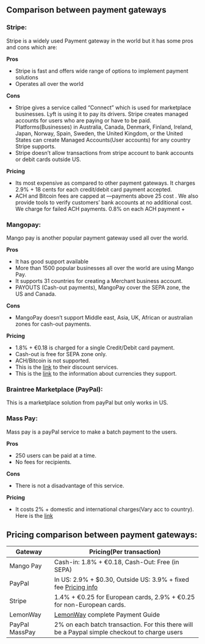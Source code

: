## Comparison between payment gateways

### Stripe:
Stripe is a widely used Payment gateway in the world but it has some pros and cons which are:

**Pros**
* Stripe is fast and offers wide range of options to implement payment solutions 
* Operates all over the world

**Cons**
* Stripe gives a service called “Connect” which is used for marketplace businesses. Lyft is using it to pay its drivers. Stripe creates managed accounts for users who are paying or have to be paid. Platforms(Businesses) in Australia, Canada, Denmark, Finland, Ireland, Japan, Norway, Spain, Sweden, the United Kingdom, or the United States can create Managed Accounts(User accounts) for any country Stripe supports.
* Stripe doesn’t allow transactions from stripe account to bank accounts or debit cards outside US.

**Pricing**
* Its most expensive as compared to other payment gateways. It charges 2.9% + 18 cents for each credit/debit card payment accepted.
* ACH and Bitcoin fees are capped at —payments above 25 cost . We also provide tools to verify customers’ bank accounts at no additional cost. We charge  for failed ACH payments. 0.8% on each ACH payment + 


### Mangopay:
Mango pay is another popular payment gateway used all over the world.

**Pros**
* It has good support available
* More than 1500 popular businesses all over the world are using Mango Pay.
* It supports 31 countries for creating a Merchant business account.
* PAYOUTS (Cash-out payments), MangoPay cover the SEPA zone, the US and Canada.

**Cons**
* MangoPay doesn’t support Middle east, Asia, UK, African or australian zones for cash-out payments.

**Pricing**
* 1.8% + €0.18 is charged for a single Credit/Debit card payment.
* Cash-out is free for SEPA zone only.
* ACH/Bitcoin is not supported.
* This is the [link](https://www.mangopay.com/pricing/pricing-worldwide/#volumeDiscount) to their discount services.
* This is the [link](https://www.mangopay.com/pricing/pricing-worldwide/) to the information about currencies they support.


### Braintree Marketplace (PayPal):
This is a marketplace solution from payPal but only works in US.


### Mass Pay:
Mass pay is a payPal service to make a batch payment to the users. 

**Pros**
* 250 users can be paid at a time.
* No fees for recipients.

**Cons**
* There is not a disadvantage of this service.

**Pricing**
* It costs 2% + domestic and international charges(Vary acc to country). Here is the [link](https://developer.paypal.com/docs/classic/products/mass-pay/)

## Pricing comparison between payment gateways:

| Gateway | Pricing(Per transaction) |
| --- | --- |
| Mango Pay | Cash-in: 1.8% + €0.18, Cash-Out: Free (in SEPA) |
| PayPal | In US: 2.9% + $0.30, Outside US: 3.9% + fixed fee [Pricing info](https://www.paypal.com/us/webapps/mpp/merchant-fees) |
| Stripe | 1.4%  + €0.25 for European cards, 2.9%  + €0.25 for non-European cards. |
| LemonWay | [LemonWay](https://www.lemonway.com/en/prices/) complete Payment Guide |
| PayPal MassPay | 2% on each batch transaction. For this there will be a Paypal simple checkout to charge users |




